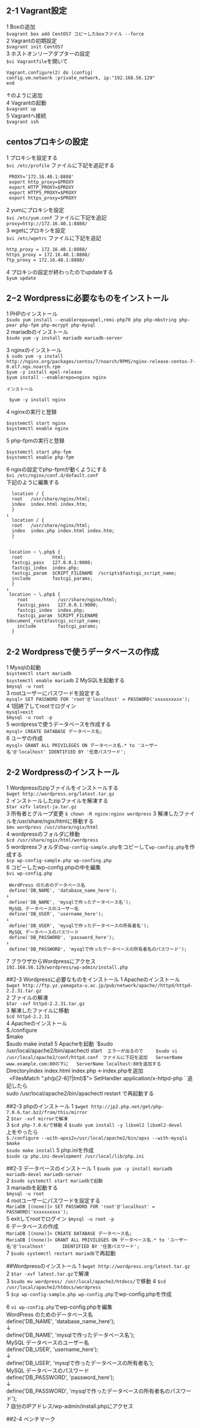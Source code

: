 ## 2-1 Vagrant設定

  1 Boxの追加  
   `$vagrant box add CentOS7 コピーしたboxファイル --force`  
  2 Vagrantの初期設定  
   `$vagrant init CentOS7`  
  3 ホストオンリーアダプターの設定  
    `$vi Vagrantfile`を開いて  

    Vagrant.configure(2) do |config|    
    config.vm.network :private_network, ip:"192.168.56.129"
    end

  ↑のように追加  
  4 Vagrantの起動  
   `$vagrant up`  
  5 Vagrantへ接続  
   `$vagrant ssh`  

## centosプロキシの設定  
 1 プロキシを設定する  
   `$vi /etc/profile` ファイルに下記を追記する  

     PROXY='172.16.40.1:8888'  
     export http_proxy=$PROXY  
     export HTTP_PROXY=$PROXY  
     export HTTPS_PROXY=$PROXY  
     export https_proxy=$PROXY  

  2 yumにプロキシを設定  
   `$vi /etc/yum.conf` ファイルに下記を追記  
   `proxy=http://172.16.40.1:8888/`  
  3 wgetにプロキシを設定  
   `$vi /etc/wgetrc` ファイルに下記を追記  

    http_proxy = 172.16.40.1:8888/  
    https_proxy = 172.16.40.1:8888/  
    ftp_proxy = 172.16.40.1:8888/  

  4 プロキシの設定が終わったのでupdateする  
   `$yum update`  

## 2−2 Wordpressに必要なものをインストール
  1 PHPのインストール  
  `$sudo yum install --enablerepo=epel,remi-php70 php php-mbstring php-pear php-fpm php-mcrypt php-mysql`  
  2 mariadbのインストール  
   `$sudo yum -y install mariadb mariadb-server`  

  3 nginxのインストール  
    `$ sudo yum -y install http://nginx.org/packages/centos/7/noarch/RPMS/nginx-release-centos-7-0.el7.ngx.noarch.rpm`  
    `$yum -y install epel-release`  
	`$yum install --enablerepo=nginx nginx`

    インストール  

     $yum -y install nginx

  4 nginxの実行と登録   

    $systemctl start nginx  
    $systemctl enable nginx  

  5 php-fpmの実行と登録  

    $systemctl start php-fpm  
    $systemctl enable php-fpm  

  6 ngixの設定でphp-fpmが動くようにする  
   `$vi /etc/nginx/conf.d/default.conf`  
   下記のように編集する  

      location / {  
      root   /usr/share/nginx/html;  
      index  index.html index.htm;  
      }  
 	↓  
      location / {  
      root   /usr/share/nginx/html;  
      index  index.php index.html index.htm;  
      }  


     location ~ \.php$ {  
      root           html;  
      fastcgi_pass   127.0.0.1:9000;  
      fastcgi_index  index.php;  
      fastcgi_param  SCRIPT_FILENAME  /scripts$fastcgi_script_name;  
      include        fastcgi_params;  
      }  
    ↓  
     location ~ \.php$ {  
        root           /usr/share/nginx/html;  
        fastcgi_pass   127.0.0.1:9000;  
        fastcgi_index  index.php;  
        fastcgi_param  SCRIPT_FILENAME  $document_root$fastcgi_script_name;  
        include        fastcgi_params;  
      }  
    

## 2-2 Wordpressで使うデータベースの作成
  1 Mysqlの起動  
   `$systemctl start mariadb`  
   `$systemctl enable mariadb`
  2 MySQLを起動する  
   `$mysql -u root`  
  3 rootユーザーにパスワードを設定する  
   `mysql> SET PASSWORD FOR 'root'@'localhost' = PASSWORD('xxxxxxxxxx');`  
  4 1回終了してrootでログイン  
   `mysql>exit`  
   `$mysql -u root -p`  
  5 wordpressで使うデータベースを作成する  
   `mysql> CREATE DATABASE データベース名;`  
  6 ユーザの作成  
   `mysql> GRANT ALL PRIVILEGES ON データベース名.* to 'ユーザー名'@'localhost' IDENTIFIED BY '任意パスワード';`  

## 2-2 Wordpressのインストール
  1 Wordpressのzipファイルをインストールする  
   `$wget http://wordpress.org/latest.tar.gz `  
  2 インストールしたzipファイルを解凍する  
   `$tar xzfv latest-ja.tar.gz`  
  3 所有者とグループ変更
   `$ chown -R nginx:nginx wordpress`
  3 解凍したファイルを/usr/share/ngix/htmlに移動する  
   `$mv wordpress /usr/share/ngix/html`  
  4 wordpressのフォルダに移動  
   `$cd /usr/share/ngix/html/wordpress`  
  5 wordpressフォルダの`wp-config-sample.php`をコピーして`wp-config.php`を作成する  
   `$cp wp-config-sample.php wp-confing.php`  
  6 コピーしたwp-config.phpの中を編集  
   `$vi wp-config.php`  

     WordPress のためのデータベース名  
     define('DB_NAME', 'database_name_here');  
    ↓
     define('DB_NAME', 'mysqlで作ったデータベース名');  
     MySQL データベースのユーザー名  
     define('DB_USER', 'username_here');  
    ↓
     define('DB_USER', 'mysqlで作ったデータベースの所有者名');  
     MySQL データベースのパスワード  
     define('DB_PASSWORD', 'password_here');  
    ↓
     define('DB_PASSWORD', 'mysqlで作ったデータベースの所有者名のパスワード');  

  7 ブラウザからWordpressにアクセス   
   `192.168.56.129/wordpress/wp-admin/install.php`  

##2-3 Wordpressに必要なものをインストール
  1 Apacheのインストール  
    `$wget http://ftp.yz.yamagata-u.ac.jp/pub/network/apache//httpd/httpd-2.2.31.tar.gz`  
  2 ファイルの解凍  
    `$tar -xvf httpd-2.2.31.tar.gz`  
  3 解凍したファイルに移動  
    `$cd httpd-2.2.31`  
  4 Apacheのインストール  
     $./configure  
     $make  
     $sudo make install  
  5 Apacheを起動  
    `$sudo /usr/local/apache2/bin/apachectl start`  
      エラーが出るので  
    　$sudo vi /usr/local/apache2/conf/httpd.conf　ファイルに下記を追加  
      ServerName www.example.com:80の下に  
      ServerName localhost:80を追加する  
     `<IfModule dir_module>
         DirectoryIndex index.html index.php ←index.phpを追加  
      </IfModule>`
     `<FilesMatch "\.ph(p[2-6]?|tml)$">
         SetHandler application/x-httpd-php
      </FilesMatch>`
     追記したら  
     sudo /usr/local/apache2/bin/apachectl restart で再起動する  

##2-3 phpのインストール
  1 `$wget http://jp2.php.net/get/php-7.0.6.tar.bz2/from/this/mirror`  
  2 `$tar -xvf mirrorで解凍`  
  3 `$cd php-7.0.6/で移動`
  4 `$sudo yum install -y libxml2 libxml2-devel`  
    上をやったら  
    `$./configure --with-apxs2=/usr/local/apache2/bin/apxs --with-mysqli`  
    `$make`  
    `$sudo make install`
  5 php.iniを作成  
    `$sudo cp php.ini-development /usr/local/lib/php.ini`  

##2-3 データベースのインストール
  1 `$sudo yum -y install mariadb mariadb-devel mariadb-server`  
  2 `$sudo systemctl start mariadbで起動`  
  3 mariadbを起動する  
    `$mysql -u root`  
  4 rootユーザーにパスワードを設定する  
    `MariaDB [(none)]> SET PASSWORD FOR 'root'@'localhost' = PASSWORD('xxxxxxxxxx');`  
  5 exitしてrootでログイン
    `$mysql -u root -p`  
  6 データベースの作成  
    `MariaDB [(none)]> CREATE DATABASE データベース名;`  
    `MariaDB [(none)]> GRANT ALL PRIVILEGES ON データベース名.* to 'ユーザー名'@'localhost'      IDENTIFIED BY '任意パスワード';`  
  7 `$sudo systemctl restart mariadb`で再起動

##Wordpressのインストール
  1 `$wget http://wordpress.org/latest.tar.gz`  
  2 `$tar -xvf latest.tar.gz`で解凍  
  3 `$sudo mv wordpress/ /usr/local/apache2/htdocs/`で移動
  4 `$cd /usr/local/apache2/htdocs/wordpress`  
  5 `$cp wp-config-sample.php wp-config.php`でwp-config.phpを作成  
  
  6 `vi wp-config.php`でwp-config.phpを編集  
     WordPress のためのデータベース名  
     define('DB_NAME', 'database_name_here');  
       ↓  
     define('DB_NAME', 'mysqlで作ったデータベース名');  
     MySQL データベースのユーザー名  
     define('DB_USER', 'username_here');  
       ↓  
     define('DB_USER', 'mysqlで作ったデータベースの所有者名');  
     MySQL データベースのパスワード  
     define('DB_PASSWORD', 'password_here');  
       ↓  
     define('DB_PASSWORD', 'mysqlで作ったデータベースの所有者名のパスワード');  
   7 自分のIPアドレス/wp-admin/install.phpにアクセス  

##2-4 ベンチマーク


